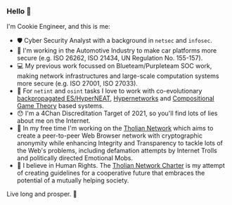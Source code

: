 ### Hello 👋

I'm Cookie Engineer, and this is me:

- :shield: Cyber Security Analyst with a background in `netsec` and `infosec`.
- :car: I'm working in the Automotive Industry to make car platforms more secure (e.g. ISO 26262, ISO 21434, UN Regulation No. 155-157).
- :computer: My previous work focussed on Blueteam/Purpleteam SOC work, making network infrastructures and large-scale computation systems more secure (e.g. ISO 27001, ISO 27033).
- :robot: For `netint` and `osint` tasks I love to work with co-evolutionary [backpropagated ES/HyperNEAT](https://stars.library.ucf.edu/facultybib2000/2178/), [Hypernetworks](https://arxiv.org/abs/1609.09106) and [Compositional Game Theory](https://arxiv.org/abs/1603.04641) based systems.
- :hushed: I'm a 4Chan Discreditation Target of 2021, so you'll find lots of lies about me on the Internet.
- :rocket: In my free time I'm working on the [Tholian Network](https://github.com/tholian-network) which aims to create a peer-to-peer Web
  Browser network with cryptographic anonymity while enhancing Integrity and Transparency to tackle lots of the Web's problems, including
  defamation attempts by Internet Trolls and politically directed Emotional Mobs.
- :rainbow: I believe in Human Rights. The [Tholian Network Charter](https://tholian.network/charter.html) is my attempt
  of creating guidelines for a cooperative future that embraces the potential of a mutually helping society.

Live long and prosper. :vulcan_salute:

